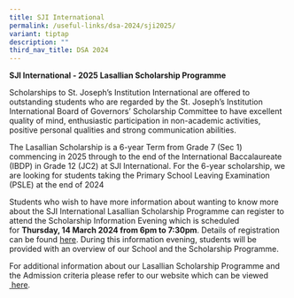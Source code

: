 ```yaml
---
title: SJI International
permalink: /useful-links/dsa-2024/sji2025/
variant: tiptap
description: ""
third_nav_title: DSA 2024
---
```

<p><strong>SJI International - 2025 Lasallian Scholarship Programme</strong>
</p>
<p>Scholarships to St. Joseph’s Institution International are offered to
outstanding students who are regarded by the St. Joseph’s Institution International
Board of Governors’ Scholarship Committee to have excellent quality of
mind, enthusiastic participation in non-academic activities, positive personal
qualities and strong communication abilities.</p>
<p></p>
<p>The Lasallian Scholarship is a 6-year Term from Grade 7 (Sec 1) commencing
in 2025 through to the end of the International Baccalaureate (IBDP) in
Grade 12 (JC2) at SJI International. For the 6-year scholarship, we are
looking for students taking the Primary School Leaving Examination (PSLE)
at the end of 2024</p>
<p></p>
<p>Students who wish to have more information about wanting to know more
about the SJI International Lasallian Scholarship Programme can register
to attend the Scholarship Information Evening which is scheduled for&nbsp;<strong>Thursday, 14 March 2024 from 6pm to 7:30pm</strong>.
Details of registration can be found&nbsp;<a href="https://sji-international-com-dot-yamm-track.appspot.com/20P46djd78jE7x0ARlX0vp1ofbwsee_GJA34DtuIqOPm9hmnzjQH1icnjYRM5F1T9l9GfVeKXteSHKAZm0zL-dyzmWgaDq-3nvjMbvW6TRNvqs9wFQNnyAzImtu-9GpGWGyvioclKFNHGpH7EaFNtBFD7aB-Pq49Ankf3JuWet-RC7J60Sy6ReuB6fjxzpMwnthI3qVw3iZpFr-9F4Av8BIqWT9rlU9c2CoSolkQknYKFAxGCeLGpQtE" rel="noopener noreferrer nofollow" target="_blank">here</a>.
During this information evening, students will be provided with an overview
of our School and the Scholarship Programme.&nbsp;</p>
<p></p>
<p>For additional information about our Lasallian Scholarship Programme and
the Admission criteria please refer to our website which can be viewed
<a href="https://sji-international-com-dot-yamm-track.appspot.com/2wPEP_zu4APudwcwf5bwpO6eYfNjFod4mRfkQoBf1s-HBhmnzjQHQGrTH29OwCh-iFVgU4KMRjfj-orz2-vH4mPzzKBXlQuBKuHc3a_BQ-w2hxcCwF8oshgwO6wVjjkzfdW9Jpsk8C-blv-uEVuwvxJPMhi-Dm1Vt9wtTTkevOmFWFWf6_iYs_lX_4Bl3kDCTK6HxZMFV6hgQEWWE0G5o2si_tesJcgexyu_DNKV2FG_Dg31df2mg51kC9Hhnc03SslxYP_7kaWOm5SI1AJDOFe04ai4Flwlt44slWgnqFcYuokBTHj7IqDNpnlTXQgpSwMjeavrXHfO0ZMAhD9_GRlbukiFkU13K8cd7X3-kzCj40Jd49Vgen13Yftwu55seQ35syt1M2QuV-ckycRCkNSTCmr-QFVdEGZ5Acg" rel="noopener noreferrer nofollow" target="_blank">&nbsp;here</a>.</p>
